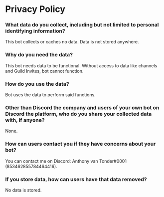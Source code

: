 # Privacy Policy

### What data do you collect, including but not limited to personal identifying information?

This bot collects or caches no data. Data is not stored anywhere.

### Why do you need the data?

This bot needs data to be functional. Without access to data like channels and Guild Invites, bot cannot function.

### How do you use the data?

Bot uses the data to perform said functions. 

### Other than Discord the company and users of your own bot on Discord the platform, who do you share your collected data with, if anyone?

None.

### How can users contact you if they have concerns about your bot?

You can contact me on Discord: Anthony van Tonder#0001
 (853462855784464416).

### If you store data, how can users have that data removed?

No data is stored.

